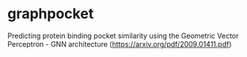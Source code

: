 # graphpocket
Predicting protein binding pocket similarity using the Geometric Vector Perceptron - GNN architecture (https://arxiv.org/pdf/2009.01411.pdf)


